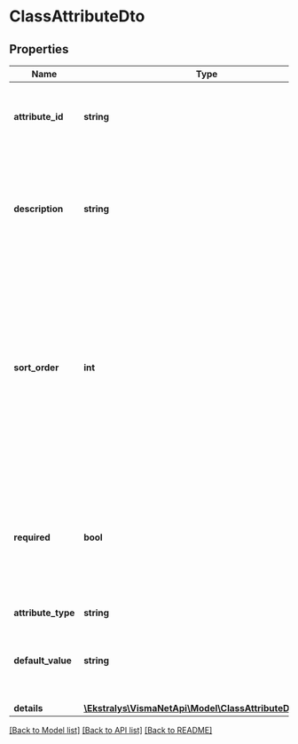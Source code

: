 # ClassAttributeDto

## Properties
Name | Type | Description | Notes
------------ | ------------- | ------------- | -------------
**attribute_id** | **string** | The Attributes tab &amp;gt; Attribute ID &amp;gt; The identifier of the attribute. | [optional] 
**description** | **string** | The Attributes tab &amp;gt; Description &amp;gt; A read-only column that displays the detailed description of the attribute. | [optional] 
**sort_order** | **int** | The Attributes tab &amp;gt; Sort order &amp;gt; A number that represents the order of the attribute in the list of class attributes.The lower the number, the higher the attribute will be in the list of class attributes. | [optional] 
**required** | **bool** | The Attributes tab &amp;gt; Required &amp;gt; This check box indicates (if selected) that the attribute value is required for items of the class. | [optional] 
**attribute_type** | **string** |  | [optional] 
**default_value** | **string** | The Attributes tab &amp;gt; Default value &amp;gt; The default value of the attribute. | [optional] 
**details** | [**\Ekstralys\VismaNetApi\Model\ClassAttributeDetailDto[]**](ClassAttributeDetailDto.md) |  | [optional] 

[[Back to Model list]](../README.md#documentation-for-models) [[Back to API list]](../README.md#documentation-for-api-endpoints) [[Back to README]](../README.md)


